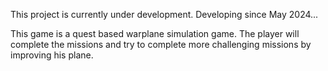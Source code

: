 This project is currently under development. Developing since May 2024...

This game is a quest based warplane simulation game. The player will complete the missions and try to complete more challenging missions by improving his plane.
